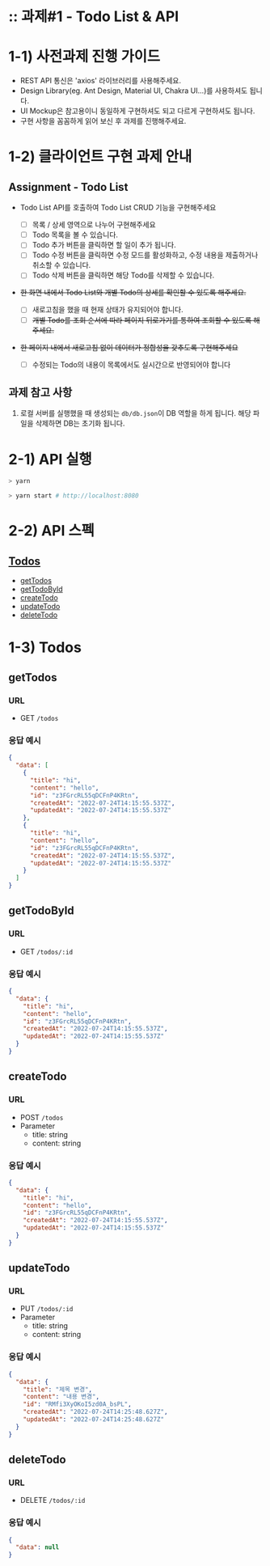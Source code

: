 # :: 과제#1 - Todo List & API

# 1-1) 사전과제 진행 가이드

- REST API 통신은 'axios' 라이브러리를 사용해주세요.
- Design Library(eg. Ant Design, Material UI, Chakra UI...)를 사용하셔도 됩니다.
- UI Mockup은 참고용이니 동일하게 구현하셔도 되고 다르게 구현하셔도 됩니다.
- 구현 사항을 꼼꼼하게 읽어 보신 후 과제를 진행해주세요.

# 1-2) 클라이언트 구현 과제 안내

## Assignment - Todo List

- Todo List API를 호출하여 Todo List CRUD 기능을 구현해주세요
  - [ ] 목록 / 상세 영역으로 나누어 구현해주세요
  - [ ] Todo 목록을 볼 수 있습니다.
  - [ ] Todo 추가 버튼을 클릭하면 할 일이 추가 됩니다.
  - [ ] Todo 수정 버튼을 클릭하면 수정 모드를 활성화하고, 수정 내용을 제출하거나 취소할 수 있습니다.
  - [ ] Todo 삭제 버튼을 클릭하면 해당 Todo를 삭제할 수 있습니다.
- ~~한 화면 내에서 Todo List와 개별 Todo의 상세를 확인할 수 있도록 해주세요.~~
  - [ ] 새로고침을 했을 때 현재 상태가 유지되어야 합니다.
  - [ ] ~~개별 Todo를 조회 순서에 따라 페이지 뒤로가기를 통하여 조회할 수 있도록 해주세요.~~
- ~~한 페이지 내에서 새로고침 없이 데이터가 정합성을 갖추도록 구현해주세요~~

  - [ ] 수정되는 Todo의 내용이 목록에서도 실시간으로 반영되어야 합니다

  
## 과제 참고 사항

1. 로컬 서버를 실행했을 때 생성되는 `db/db.json`이 DB 역할을 하게 됩니다. 해당 파일을 삭제하면 DB는 초기화 됩니다.

# 2-1) API 실행

```bash
> yarn

> yarn start # http://localhost:8080
```

# 2-2) API 스펙

## [Todos](#todos)

- [getTodos](#gettodos)
- [getTodoById](#getTodbyid)
- [createTodo](#createtodo)
- [updateTodo](#updatetodo)
- [deleteTodo](#deletetodo)

# <span id="todos">1-3) Todos</span>

## getTodos

### URL

- GET `/todos`

### 응답 예시

```json
{
  "data": [
    {
      "title": "hi",
      "content": "hello",
      "id": "z3FGrcRL55qDCFnP4KRtn",
      "createdAt": "2022-07-24T14:15:55.537Z",
      "updatedAt": "2022-07-24T14:15:55.537Z"
    },
    {
      "title": "hi",
      "content": "hello",
      "id": "z3FGrcRL55qDCFnP4KRtn",
      "createdAt": "2022-07-24T14:15:55.537Z",
      "updatedAt": "2022-07-24T14:15:55.537Z"
    }
  ]
}
```

## getTodoById

### URL

- GET `/todos/:id`

### 응답 예시

```json
{
  "data": {
    "title": "hi",
    "content": "hello",
    "id": "z3FGrcRL55qDCFnP4KRtn",
    "createdAt": "2022-07-24T14:15:55.537Z",
    "updatedAt": "2022-07-24T14:15:55.537Z"
  }
}
```

## createTodo

### URL

- POST `/todos`
- Parameter
  - title: string
  - content: string

### 응답 예시

```json
{
  "data": {
    "title": "hi",
    "content": "hello",
    "id": "z3FGrcRL55qDCFnP4KRtn",
    "createdAt": "2022-07-24T14:15:55.537Z",
    "updatedAt": "2022-07-24T14:15:55.537Z"
  }
}
```

## updateTodo

### URL

- PUT `/todos/:id`
- Parameter
  - title: string
  - content: string

### 응답 예시

```json
{
  "data": {
    "title": "제목 변경",
    "content": "내용 변경",
    "id": "RMfi3XyOKoI5zd0A_bsPL",
    "createdAt": "2022-07-24T14:25:48.627Z",
    "updatedAt": "2022-07-24T14:25:48.627Z"
  }
}
```

## deleteTodo

### URL

- DELETE `/todos/:id`

### 응답 예시

```json
{
  "data": null
}
```

